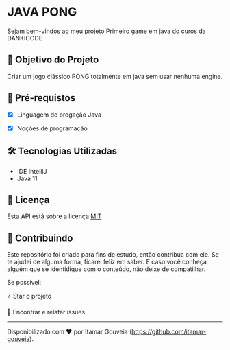 <h1>JAVA PONG </h1>
<p> Sejam bem-vindos ao meu projeto Primeiro game em java do curos da DANKICODE</p>
<h2>🎯 Objetivo do Projeto</h2>
<p>Criar um jogo clássico PONG totalmente em java sem usar nenhuma engine.</p>

<h2>
🛑 Pré-requistos
</h2>

- [x] Linguagem de progação Java
- [x] Noções de programação


<h2>🛠 Tecnologias Utilizadas</h2>

<ul>
    <li>IDE IntelliJ</li>
    <li>Java 11</li>
</ul>


<h2>📜 Licença</h2>
Esta API está sobre a licença <a href="https://opensource.org/licenses/MIT">MIT</a>
<h2> 🤝 Contribuindo </h2>

Este repositório foi criado para fins de estudo, então contribua com ele. Se te ajudei de alguma forma, ficarei feliz em
saber. E caso você conheça alguém que se identidique com o conteúdo, não deixe de compatilhar.

Se possível:

⭐️ Star o projeto

🐛 Encontrar e relatar issues

------------

Disponibilizado com ♥ por Itamar Gouveia (https://github.com/itamar-gouveia).
